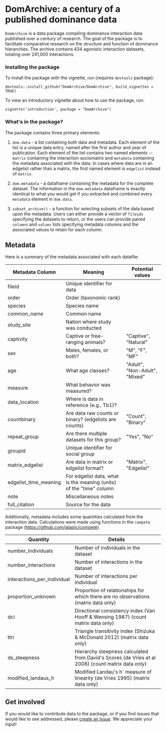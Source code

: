 # DomArchive: a century of a published dominance data


`DomArchive` is a data package compiling dominance interaction data published
over a century of research. The goal of the package is to facilitate comparative
research on the structure and function of dominance hierarchies. The archive 
contains 434 agonistic interaction datasets, totaling over 241,000 interactions.

### Installing the package

To install the package with the vignette, run (requires `devtools` package):  

`devtools::install_github("DomArchive/DomArchive", build_vignettes = TRUE)`    

To view an introductory vignette about how to use the package, run:  

`vignette('introduction', package = "DomArchive")`  

### What's in the package? 

The package contains three primary elements:     

1. `dom.data` - a list containing both data and metadata. Each element of the list
is a unique data entry, named after the first author and year of publication.
Each element of the list contains two named elements -- `matrix` containing the 
interaction sociomatrix and `metadata` containing the metadata associated with the 
data. In cases where data are in an edgelist rather than a matrix, the first named
element is `edgelist` instead of `matrix`.   

2. `dom.metadata` - a dataframe containing the metadata for the complete dataset. 
The information in the `dom.metadata` dataframe is exactly identical to what you would get if you
extracted and combined every `metadata` element in `dom.data`.  

3. `subset_archive()` - a function for selecting subsets of the data based upon the 
metadata. Users can either provide a vector of `fileids` specifying the datasets to return,
or the users can provide paired `columns` and `values` lists specifying metadata columns
and the associated values to retain for each column.  


## Metadata

Here is a summary of the metadata associated with each datafile:  

|Metadata Column| Meaning                           | Potential values
|---------------|-----------------------------------|-----------------
|fileid         | Unique identifier for data        |
|order          | Order (taxonomic rank)            |
|species        | Species name                      |
|common_name    | Common name                       |
|study_site     | Nation where study was conducted  |
|captivity      | Captive or free-ranging animals?  | "Captive", "Natural"
|sex            | Males, females, or both?          | "M", "F", "MF"
|age            | What age classes?                  | "Adult", "Non-Adult", "Mixed"
|measure        | What behavior was measured?       |
|data_location  | Where is data in reference (e.g., Tb1)?          |
|countbinary    | Are data raw counts or binary? (edgelists are counts) | "Count", "Binary"
|repeat_group   | Are there multiple datasets for this group? | "Yes", "No"
|groupid        | Unique identifier for social group|
|matrix_edgelist| Are data in matrix or edgelist format?    | "Matrix", "Edgelist"
|edgelist_time_meaning | For edgelist data, what is the meaning (units) of the "time" column |
|note           | Miscellaneous notes               |
|full_citation  | Source for the data               |

Additionally, metadata includes some quantities calculated from the interaction data. 
Calculations were made using functions in the `compete` package (https://github.com/jalapic/compete).  

|Quantity                    | Details                           
|----------------------------|------------------------------------
|number_individuals          | Number of individuals in the dataset
|number_interactions         | Number of interactions in the dataset
|interactions_per_individual | Number of interactions per individual
|proportion_unknown          | Proportion of relationships for which there are no observations (matrix data only)
|dci                         | Directional consistency index (Van Hooff & Wensing 1987) (count matrix data only)
|ttri                        | Triangle transitivity index (Shizuka & McDonald 2012) (matrix data only)
|ds_steepness                | Hierarchy steepness calculated from David's Scores (de Vries et al 2006) (count matrix data only)
|modified_landaus_h          | Modified Landau's h` measure of linearity (de Vries 1995) (matrix data only)


## Get involved

If you would like to contribute data to the package, or if you find issues that would like to see addressed, please [create an Issue](https://github.com/DomArchive/DomArchive/issues). We appreciate your input!  
